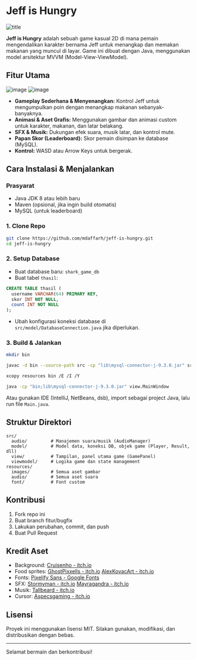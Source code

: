 # Jeff is Hungry
![title](https://github.com/user-attachments/assets/c277f516-a2c7-442f-9da0-d3d3a280531e)

**Jeff is Hungry** adalah sebuah game kasual 2D di mana pemain mengendalikan karakter bernama Jeff untuk menangkap dan memakan makanan yang muncul di layar. Game ini dibuat dengan Java, menggunakan model arsitektur MVVM (Model-View-ViewModel).

## Fitur Utama
![image](https://github.com/user-attachments/assets/8a44174f-11d4-454a-a5e0-bf1b1307b09b)
![image](https://github.com/user-attachments/assets/30fad16d-dc12-4afd-8e94-4a54f068807b)

- **Gameplay Sederhana & Menyenangkan:** Kontrol Jeff untuk mengumpulkan poin dengan menangkap makanan sebanyak-banyaknya.
- **Animasi & Aset Grafis:** Menggunakan gambar dan animasi custom untuk karakter, makanan, dan latar belakang.
- **SFX & Musik:** Dukungan efek suara, musik latar, dan kontrol mute.
- **Papan Skor (Leaderboard):** Skor pemain disimpan ke database (MySQL).
- **Kontrol:** WASD atau Arrow Keys untuk bergerak.

## Cara Instalasi & Menjalankan

### Prasyarat
- Java JDK 8 atau lebih baru
- Maven (opsional, jika ingin build otomatis)
- MySQL (untuk leaderboard)

### 1. Clone Repo
```sh
git clone https://github.com/mdaffarh/jeff-is-hungry.git
cd jeff-is-hungry
```

### 2. Setup Database
- Buat database baru: `shark_game_db`
- Buat tabel `thasil`:
```sql
CREATE TABLE thasil (
  username VARCHAR(64) PRIMARY KEY,
  skor INT NOT NULL,
  count INT NOT NULL
);
```
- Ubah konfigurasi koneksi database di `src/model/DatabaseConnection.java` jika diperlukan.

### 3. Build & Jalankan
```sh
mkdir bin

javac -d bin --source-path src -cp "lib\mysql-connector-j-9.3.0.jar" src\view\MainWindow.java

xcopy resources bin /E /I /Y

java -cp "bin;lib\mysql-connector-j-9.3.0.jar" view.MainWindow
```
Atau gunakan IDE (IntelliJ, NetBeans, dsb), import sebagai project Java, lalu run file `Main.java`.

## Struktur Direktori

```
src/
  audio/         # Manajemen suara/musik (AudioManager)
  model/         # Model data, koneksi DB, objek game (Player, Result, dll)
  view/          # Tampilan, panel utama game (GamePanel)
  viewmodel/     # Logika game dan state management
resources/
  images/        # Semua aset gambar
  audio/         # Semua aset suara
  font/          # Font custom
```

## Kontribusi

1. Fork repo ini
2. Buat branch fitur/bugfix
3. Lakukan perubahan, commit, dan push
4. Buat Pull Request

## Kredit Aset

- Background: [Cruisenho - itch.io](https://crusenho.itch.io/beriesadventureseaside)
- Food sprites:
  [GhostPixxells - itch.io](https://ghostpixxells.itch.io/pixelfood)
  [AlexKovacArt - itch.io](https://alexkovacsart.itch.io/free-pixel-art-foods)
- Fonts: [Pixelify Sans - Google Fonts](https://fonts.google.com/specimen/Pixelify+Sans)
- SFX:
  [Stormyman - itch.io](https://stormyman.itch.io/goofy-sounds-for-scary-monsters)
  [Mayragandra - itch.io](https://mayragandra.itch.io/free-footsteps-sound-effects)
- Musik: [Tallbeard - itch.io](https://tallbeard.itch.io/music-loop-bundle)
- Cursor: [Aspecsgaming - itch.io](https://aspecsgaming.itch.io/pixel-art-cursors)

## Lisensi

Proyek ini menggunakan lisensi MIT. Silakan gunakan, modifikasi, dan distribusikan dengan bebas.

---

Selamat bermain dan berkontribusi!
